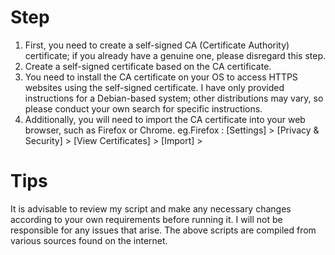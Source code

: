 # Step
1. First, you need to create a self-signed CA (Certificate Authority) certificate; if you already have a genuine one, please disregard this step.
2. Create a self-signed certificate based on the CA certificate.
3. You need to install the CA certificate on your OS to access HTTPS websites using the self-signed certificate. I have only provided instructions for a Debian-based system; other distributions may vary, so please conduct your own search for specific instructions.
4. Additionally, you will need to import the CA certificate into your web browser, such as Firefox or Chrome.
     eg.Firefox : [Settings] > [Privacy & Security] > [View Certificates] > [Import] >

# Tips
It is advisable to review my script and make any necessary changes according to your own requirements before running it. I will not be responsible for any issues that arise. The above scripts are compiled from various sources found on the internet.
